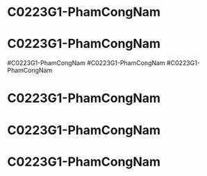 # C0223G1-PhamCongNam
# C0223G1-PhamCongNam
#C0223G1-PhamCongNam
#C0223G1-PhamCongNam
#C0223G1-PhamCongNam
# C0223G1-PhamCongNam
# C0223G1-PhamCongNam
# C0223G1-PhamCongNam
